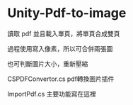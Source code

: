 # Unity-Pdf-to-image

讀取 pdf 並且載入單頁，將單頁合成雙頁

過程使用寫入像素，所以可合併兩張圖

也可判斷圖片大小，重新壓縮

CSPDFConvertor.cs pdf轉換圖片插件

ImportPdf.cs 主要功能寫在這裡
